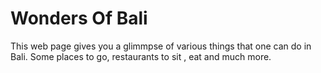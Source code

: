 # Wonders Of Bali

This web page gives you a glimmpse of various things that one can do in Bali. Some places to go, restaurants to sit , eat and much more.
